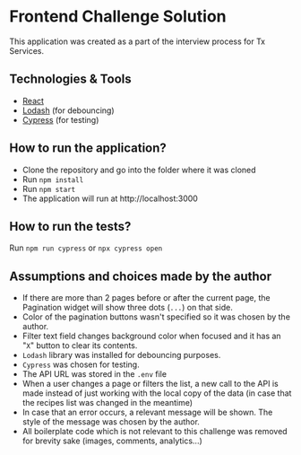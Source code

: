# Frontend Challenge Solution

This application was created as a part of the interview process for Tx Services.

## Technologies & Tools

- [React](https://reactjs.org/)
- [Lodash](https://lodash.com/) (for debouncing)
- [Cypress](https://www.cypress.io/) (for testing)

## How to run the application?

- Clone the repository and go into the folder where it was cloned
- Run `npm install`
- Run `npm start`
- The application will run at http://localhost:3000

## How to run the tests?

Run `npm run cypress` or `npx cypress open`

## Assumptions and choices made by the author

- If there are more than 2 pages before or after the current page, the Pagination widget will show three dots (`...`) on that side.
- Color of the pagination buttons wasn't specified so it was chosen by the author.
- Filter text field changes background color when focused and it has an "`X`" button to clear its contents.
- `Lodash` library was installed for debouncing purposes.
- `Cypress` was chosen for testing.
- The API URL was stored in the `.env` file
- When a user changes a page or filters the list, a new call to the API is made instead of just working with the local copy of the data (in case that the recipes list was changed in the meantime)
- In case that an error occurs, a relevant message will be shown. The style of the message was chosen by the author.
- All boilerplate code which is not relevant to this challenge was removed for brevity sake (images, comments, analytics...)
